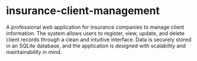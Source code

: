 # insurance-client-management
A professional web application for insurance companies to manage client information. The system allows users to register, view, update, and delete client records through a clean and intuitive interface. Data is securely stored in an SQLite database, and the application is designed with scalability and maintainability in mind.
